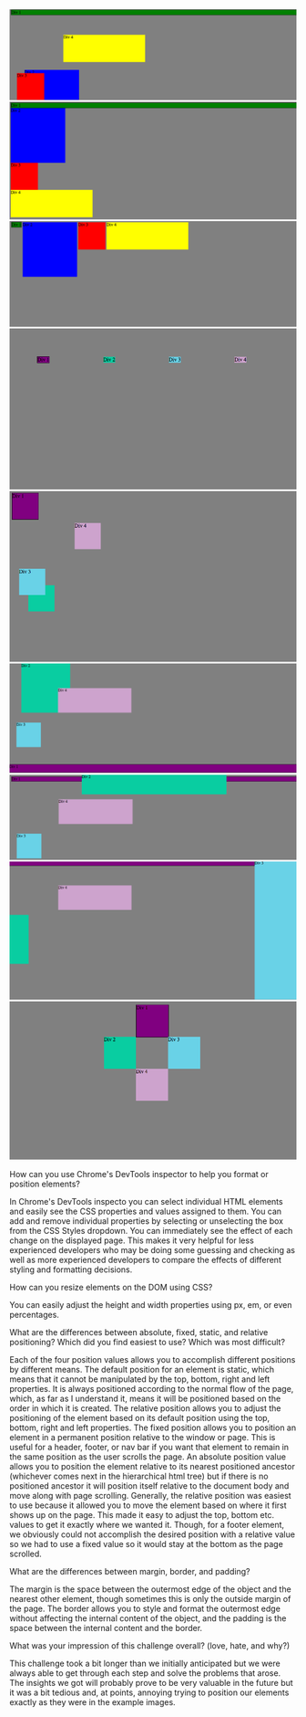 
<img src="/week-3/chrome-devtools/imgs/3.4-1.png"/>

<img src="/week-3/chrome-devtools/imgs/3.4-2.png"/>

<img src="/week-3/chrome-devtools/imgs/3.4-3.png"/>

<img src="/week-3/chrome-devtools/imgs/3.4-4.png"/>

<img src="/week-3/chrome-devtools/imgs/3.4-5.png"/>

<img src="/week-3/chrome-devtools/imgs/3.4-6.png"/>

<img src="/week-3/chrome-devtools/imgs/3.4-7.png"/>

<img src="/week-3/chrome-devtools/imgs/3.4-8.png"/>

<img src="/week-3/chrome-devtools/imgs/3.4-9.png"/>

How can you use Chrome's DevTools inspector to help you format or position elements?

In Chrome's DevTools inspecto you can select individual HTML elements and easily see the CSS properties and values assigned to them. You can add and remove individual properties by selecting or unselecting the box from the CSS Styles dropdown.  You can immediately see the effect of each change on the displayed page.  This makes it very helpful for less experienced developers who may be doing some guessing and checking as well as more experienced developers to compare the effects of different styling and formatting decisions.

How can you resize elements on the DOM using CSS?

You can easily adjust the height and width properties  using px, em, or even percentages.

What are the differences between absolute, fixed, static, and relative positioning? Which did you find easiest to use? Which was most difficult?

Each of the four position values allows you to accomplish different positions by different means.  The default position for an element is static, which means that it cannot be manipulated by the top, bottom, right and left properties.  It is always positioned according to the normal flow of the page, which, as far as I understand it, means it will be positioned based on the order in which it is created.  The relative position allows you to adjust the positioning of the element based on its default position using the top, bottom, right and left properties.  The fixed position allows you to position an element in a permanent position relative to the window or page.  This is useful for a header, footer, or nav bar if you want that element to remain in the same position as the user scrolls the page.  An absolute position value allows you to position the element relative to its nearest positioned ancestor (whichever comes next in the hierarchical html tree) but if there is no positioned ancestor it will position itself relative to the document body and move along with page scrolling.
Generally, the relative position was easiest to use because it allowed you to move the element based on where it first shows up on the page.  This made it easy to adjust the top, bottom etc. values to get it exactly where we wanted it.  Though, for a footer element, we obviously could not accomplish the desired position with a relative value so we had to use a fixed value so it would stay at the bottom as the page scrolled.

What are the differences between margin, border, and padding?

The margin is the space between the outermost edge of the object and the nearest other element, though sometimes this is only the outside margin of the page.  The border allows you to style and format the outermost edge without affecting the internal content of the object, and the padding is the space between the internal content and the border.

What was your impression of this challenge overall? (love, hate, and why?)

This challenge took a bit longer than we initially anticipated but we were always able to get through each step and solve the problems that arose.  The insights we got will probably prove to be very valuable in the future but it was a bit tedious and, at points, annoying trying to position our elements exactly as they were in the example images.



